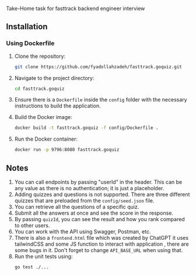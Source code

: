 Take-Home task for fasttrack backend engineer interview

## Installation

### Using Dockerfile

1. Clone the repository:

   ```sh
   git clone https://github.com/fyadollahzadeh/fasttrack.goquiz.git
   ```
2. Navigate to the project directory:

   ```sh
   cd fasttrack.goquiz
   ```
3. Ensure there is a `Dockerfile` inside the `config` folder with the necessary instructions to build the application.

4. Build the Docker image:

   ```sh
   docker build -t fasttrack.goquiz -f config/Dockerfile .
   ```
5. Run the Docker container:

   ```sh
   docker run -p 9796:8080 fasttrack.goquiz
   ```

## Notes

1. You can call endpoints by passing "userId" in the header. This can be any value as there is no authentication; it is just a placeholder.
2. Adding quizzes and questions is not supported. There are three different quizzes that are preloaded from the `config/seed.json` file.
3. You can retrieve all the questions of a specific quiz.
4. Submit all the answers at once and see the score in the response.
5. By passing `quizId`, you can see the result and how you rank compared to other users.
6. You can work with the API using Swagger, Postman, etc.
7. There is also a `frontend.html` file which was created by ChatGPT it uses tailwindCSS and some JS function to interact with application , there are some bugs in it. Don't forget to change `API_BASE_URL` when using that.
8. Run the unit tests using:
   ```sh
   go test ./...
   ```

